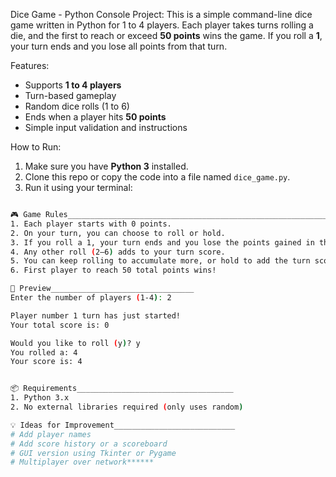 Dice Game - Python Console Project:
This is a simple command-line dice game written in Python for 1 to 4 players. 
Each player takes turns rolling a die, and the first to reach or exceed **50 points** wins the game. 
If you roll a **1**, your turn ends and you lose all points from that turn.

Features:
- Supports **1 to 4 players**
- Turn-based gameplay
- Random dice rolls (1 to 6)
- Ends when a player hits **50 points**
- Simple input validation and instructions

How to Run:
1. Make sure you have **Python 3** installed.
2. Clone this repo or copy the code into a file named `dice_game.py`.
3. Run it using your terminal:

```bash - python dice_game.py

🎮 Game Rules____________________________________________________________________________
1. Each player starts with 0 points.
2. On your turn, you can choose to roll or hold.
3. If you roll a 1, your turn ends and you lose the points gained in that turn.
4. Any other roll (2–6) adds to your turn score.
5. You can keep rolling to accumulate more, or hold to add the turn score to your total score.
6. First player to reach 50 total points wins!

📸 Preview________________________________
Enter the number of players (1-4): 2

Player number 1 turn has just started!
Your total score is: 0

Would you like to roll (y)? y
You rolled a: 4
Your score is: 4


📦 Requirements___________________________________
1. Python 3.x
2. No external libraries required (only uses random)

💡 Ideas for Improvement___________________________
# Add player names
# Add score history or a scoreboard
# GUI version using Tkinter or Pygame
# Multiplayer over network******
